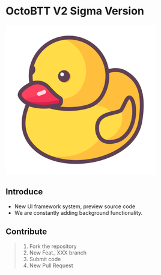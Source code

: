 # OctoBTT V2 Sigma Version 

![OctoBTT](assets/icon/BTT_Duck.svg "OctoBTT")

## Introduce
* New UI framework system, preview source code
* We are constantly adding background functionality.


## Contribute

> 1. Fork the repository
> 2. New Feat_ XXX branch
> 3. Submit code
> 4. New Pull Request
